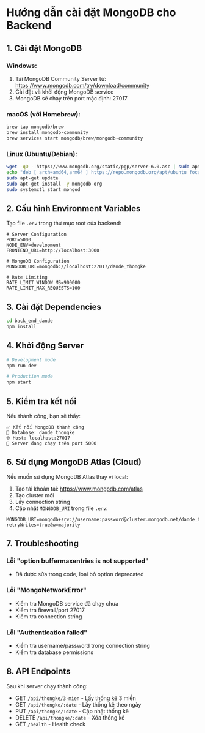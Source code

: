 # Hướng dẫn cài đặt MongoDB cho Backend

## 1. Cài đặt MongoDB

### Windows:
1. Tải MongoDB Community Server từ: https://www.mongodb.com/try/download/community
2. Cài đặt và khởi động MongoDB service
3. MongoDB sẽ chạy trên port mặc định: 27017

### macOS (với Homebrew):
```bash
brew tap mongodb/brew
brew install mongodb-community
brew services start mongodb/brew/mongodb-community
```

### Linux (Ubuntu/Debian):
```bash
wget -qO - https://www.mongodb.org/static/pgp/server-6.0.asc | sudo apt-key add -
echo "deb [ arch=amd64,arm64 ] https://repo.mongodb.org/apt/ubuntu focal/mongodb-org/6.0 multiverse" | sudo tee /etc/apt/sources.list.d/mongodb-org-6.0.list
sudo apt-get update
sudo apt-get install -y mongodb-org
sudo systemctl start mongod
```

## 2. Cấu hình Environment Variables

Tạo file `.env` trong thư mục root của backend:

```env
# Server Configuration
PORT=5000
NODE_ENV=development
FRONTEND_URL=http://localhost:3000

# MongoDB Configuration
MONGODB_URI=mongodb://localhost:27017/dande_thongke

# Rate Limiting
RATE_LIMIT_WINDOW_MS=900000
RATE_LIMIT_MAX_REQUESTS=100
```

## 3. Cài đặt Dependencies

```bash
cd back_end_dande
npm install
```

## 4. Khởi động Server

```bash
# Development mode
npm run dev

# Production mode
npm start
```

## 5. Kiểm tra kết nối

Nếu thành công, bạn sẽ thấy:
```
✅ Kết nối MongoDB thành công
📍 Database: dande_thongke
🌐 Host: localhost:27017
🚀 Server đang chạy trên port 5000
```

## 6. Sử dụng MongoDB Atlas (Cloud)

Nếu muốn sử dụng MongoDB Atlas thay vì local:

1. Tạo tài khoản tại: https://www.mongodb.com/atlas
2. Tạo cluster mới
3. Lấy connection string
4. Cập nhật `MONGODB_URI` trong file `.env`:

```env
MONGODB_URI=mongodb+srv://username:password@cluster.mongodb.net/dande_thongke?retryWrites=true&w=majority
```

## 7. Troubleshooting

### Lỗi "option buffermaxentries is not supported"
- Đã được sửa trong code, loại bỏ option deprecated

### Lỗi "MongoNetworkError"
- Kiểm tra MongoDB service đã chạy chưa
- Kiểm tra firewall/port 27017
- Kiểm tra connection string

### Lỗi "Authentication failed"
- Kiểm tra username/password trong connection string
- Kiểm tra database permissions

## 8. API Endpoints

Sau khi server chạy thành công:

- GET `/api/thongke/3-mien` - Lấy thống kê 3 miền
- GET `/api/thongke/:date` - Lấy thống kê theo ngày
- PUT `/api/thongke/:date` - Cập nhật thống kê
- DELETE `/api/thongke/:date` - Xóa thống kê
- GET `/health` - Health check
